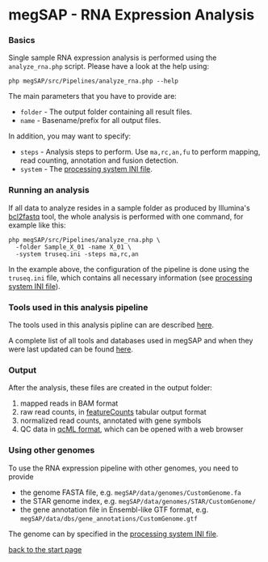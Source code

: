 # megSAP - RNA Expression Analysis

### Basics

Single sample RNA expression analysis is performed using the `analyze_rna.php`
script. Please have a look at the help using:

```shell
php megSAP/src/Pipelines/analyze_rna.php --help
```

The main parameters that you have to provide are:

* `folder` - The output folder containing all result files.
* `name` - Basename/prefix for all output files.

In addition, you may want to specify:

* `steps` - Analysis steps to perform. Use `ma,rc,an,fu` to perform
   mapping, read counting, annotation and fusion detection.
* `system` - The [processing system INI file](processing_system_ini_file.md).

### Running an analysis

If all data to analyze resides in a sample folder as produced by Illumina's
[bcl2fastq](http://support.illumina.com/sequencing/sequencing_software/bcl2fastq-conversion-software.html)
tool, the whole analysis is performed with one command, for example like this:

```shell
php megSAP/src/Pipelines/analyze_rna.php \
  -folder Sample_X_01 -name X_01 \
  -system truseq.ini -steps ma,rc,an
```

In the example above, the configuration of the pipeline is done using the
`truseq.ini` file, which contains all necessary information (see [processing
system INI file](processing_system_ini_file.md)).


### Tools used in this analysis pipeline

The tools used in this analysis pipline can are described [here](rna_expression_pipeline.md).

A complete list of all tools and databases used in megSAP and when they were last updated can be found [here](doc/update_overview.md).

### Output

After the analysis, these files are created in the output folder:

1. mapped reads in BAM format
2. raw read counts, in [featureCounts](http://bioinf.wehi.edu.au/featureCounts/)
   tabular output format
3. normalized read counts, annotated with gene symbols
4. QC data in [qcML format](https://www.ncbi.nlm.nih.gov/pubmed/24760958), which
   can be opened with a web browser


### Using other genomes

To use the RNA expression pipeline with other genomes, you need to provide

* the genome FASTA file, e.g. `megSAP/data/genomes/CustomGenome.fa`
* the STAR genome index, e.g. `megSAP/data/genomes/STAR/CustomGenome/`
* the gene annotation file in Ensembl-like GTF format, e.g.
  `megSAP/data/dbs/gene_annotations/CustomGenome.gtf`

The genome can by specified in the [processing system INI
file](processing_system_ini_file.md).

[back to the start page](../README.md)

